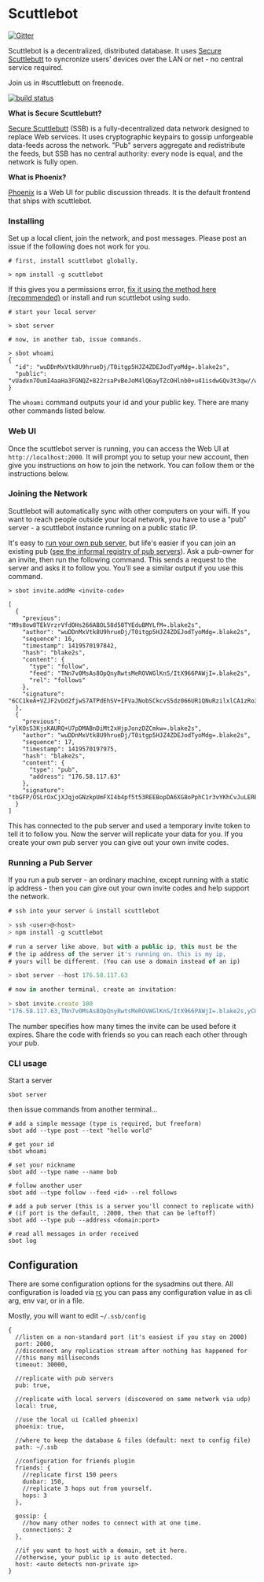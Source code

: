 # Scuttlebot

[![Gitter](https://badges.gitter.im/Join%20Chat.svg)](https://gitter.im/ssbc/scuttlebot?utm_source=badge&utm_medium=badge&utm_campaign=pr-badge&utm_content=badge)

Scuttlebot is a decentralized, distributed database.
It uses [Secure Scuttlebutt](https://github.com/ssbc/secure-scuttlebutt) to syncronize users' devices over the LAN or net - no central service required.

Join us in #scuttlebutt on freenode.

[![build status](https://secure.travis-ci.org/ssbc/scuttlebot.png)](http://travis-ci.org/ssbc/scuttlebot)

**What is Secure Scuttlebutt?**

[Secure Scuttlebutt](https://github.com/ssbc/secure-scuttlebutt) (SSB) is a fully-decentralized data network designed to replace Web services. It uses cryptographic keypairs to gossip unforgeable data-feeds across the network. "Pub" servers aggregate and redistribute the feeds, but SSB has no central authority: every node is equal, and the network is fully open.

**What is Phoenix?**

[Phoenix](https://github.com/ssbc/phoenix) is a Web UI for public discussion threads. It is the default frontend that ships with scuttlebot.


### Installing

Set up a local client, join the network, and post messages.
Please post an issue if the following does not work for you.

```
# first, install scuttlebot globally.

> npm install -g scuttlebot
```

If this gives you a permissions error, [fix it using the method here (recommended)](http://stackoverflow.com/questions/19352976/npm-modules-wont-install-globally-without-sudo) or install and run scuttlebot using sudo.

```
# start your local server

> sbot server

# now, in another tab, issue commands.

> sbot whoami
{
  "id": "wuDDnMxVtk8U9hrueDj/T0itgp5HJZ4ZDEJodTyoMdg=.blake2s",
  "public": "vUadxn7OumI4aaHa3FGNQZ+822rsaPvBeJoM4lQ6ayTZcOHlnb0+u41isdwGQv3t3qw//wvFH6JmeHTpJzmO2w==.k256"
}
```

The `whoami` command outputs your id and your public key. There are many other commands listed below.


### Web UI

Once the scuttlebot server is running, you can access the Web UI at `http://localhost:2000`. It will prompt you to setup your new account, then give you instructions on how to join the network. You can follow them or the instructions below.


### Joining the Network

Scuttlebot will automatically sync with other computers on your wifi. If you want to reach people outside your local network, you have to use a "pub" server - a scuttlebot instance running on a public static IP.

It's easy to [run your own pub server](#running-a-pub-server), but life's easier if you can join an existing pub ([see the informal registry of pub servers](https://github.com/ssbc/scuttlebot/wiki/Pub-Servers)). Ask a pub-owner for an invite, then run the following command. This sends a request to the server and asks it to follow you. You'll see a similar output if you use this command.

```
> sbot invite.addMe <invite-code>

[
  {
    "previous": "M9s8ow8TEkVrzrVfdOHs266ABOL58d50TYEduBMYLfM=.blake2s",
    "author": "wuDDnMxVtk8U9hrueDj/T0itgp5HJZ4ZDEJodTyoMdg=.blake2s",
    "sequence": 16,
    "timestamp": 1419570197842,
    "hash": "blake2s",
    "content": {
      "type": "follow",
      "feed": "TNn7v0MsAs8OpQnyRwtsMeROVWGlKnS/ItX966PAWjI=.blake2s",
      "rel": "follows"
    },
    "signature": "6CC1keA+VZJF2vDd2fjwS7ATPdEhSV+IFVaJNobSCkcvS5dz066UR1QNuRzilxlCA1zRo3wDvJm3rIEOWYzQrg==.blake2s.k256"
  },
  {
    "previous": "ylKOsS3KjsKAURQ+U7pDMABnDiMt2xHjpJonzDZCmkw=.blake2s",
    "author": "wuDDnMxVtk8U9hrueDj/T0itgp5HJZ4ZDEJodTyoMdg=.blake2s",
    "sequence": 17,
    "timestamp": 1419570197975,
    "hash": "blake2s",
    "content": {
      "type": "pub",
      "address": "176.58.117.63"
    },
    "signature": "tbGFP/OSLrOxCjXJqjoGNzkpUmFXI4b4pf5t53REEBopDA6XG8oPphC1r3vYKhCvJuLERB8EhvwOs2GNjaOKUA==.blake2s.k256"
  }
]
```

This has connected to the pub server and used a temporary invite token
to tell it to follow you. Now the server will replicate your data for you.
If you create your own pub server you can give out your own invite codes.


### Running a Pub Server

If you run a pub server - an ordinary machine, except running with
a static ip address - then you can give out your own invite codes
and help support the network.

``` js
# ssh into your server & install scuttlebot

> ssh <user>@<host>
> npm install -g scuttlebot

# run a server like above, but with a public ip, this must be the
# the ip address of the server it's running on. this is my ip,
# yours will be different. (You can use a domain instead of an ip)

> sbot server --host 176.58.117.63

# now in another terminal, create an invitation:

> sbot invite.create 100
"176.58.117.63,TNn7v0MsAs8OpQnyRwtsMeROVWGlKnS/ItX966PAWjI=.blake2s,yCHiB1JfBdIEUZEW/eURMRYe64FTTKuj7+F1p/xDrUc="
```

The number specifies how many times the invite can be used before it expires. Share the code with friends so you can reach each other through your pub.


### CLI usage

Start a server

```
sbot server
```

then issue commands from another terminal...

```
# add a simple message (type is required, but freeform)
sbot add --type post --text "hello world"

# get your id
sbot whoami

# set your nickname
sbot add --type name --name bob

# follow another user
sbot add --type follow --feed <id> --rel follows

# add a pub server (this is a server you'll connect to replicate with)
# (if port is the default, :2000, then that can be leftoff)
sbot add --type pub --address <domain:port>

# read all messages in order received
sbot log
```

## Configuration

There are some configuration options for the sysadmins out there.
All configuration is loaded via [rc](https://github.com/dominictarr/rc)
you can pass any configuration value in as cli arg, env var, or in a file.

Mostly, you will want to edit `~/.ssb/config`
```
{
  //listen on a non-standard port (it's easiest if you stay on 2000)
  port: 2000,
  //disconnect any replication stream after nothing has happened for
  //this many milliseconds
  timeout: 30000,

  //replicate with pub servers
  pub: true,

  //replicate with local servers (discovered on same network via udp)
  local: true,

  //use the local ui (called phoenix)
  phoenix: true,

  //where to keep the database & files (default: next to config file)
  path: ~/.ssb

  //configuration for friends plugin
  friends: {
    //replicate first 150 peers
    dunbar: 150,
    //replicate 3 hops out from yourself.
    hops: 3
  },

  gossip: {
    //how many other nodes to connect with at one time.
    connections: 2
  },

  //if you want to host with a domain, set it here.
  //otherwise, your public ip is auto detected.
  host: <auto detects non-private ip>
}

```


